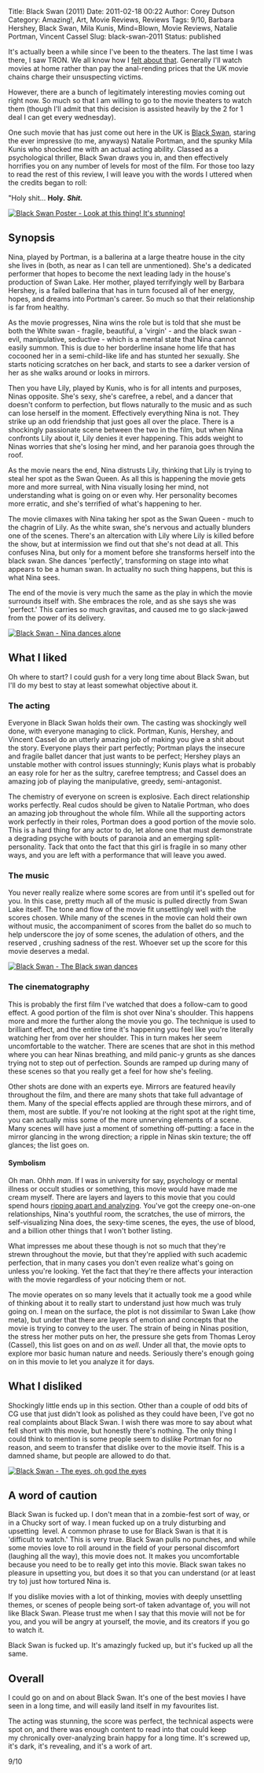Title: Black Swan (2011)
Date: 2011-02-18 00:22
Author: Corey Dutson
Category: Amazing!, Art, Movie Reviews, Reviews
Tags: 9/10, Barbara Hershey, Black Swan, Mila Kunis, Mind=Blown, Movie Reviews, Natalie Portman, Vincent Cassel
Slug: black-swan-2011
Status: published

It's actually been a while since I've been to the theaters. The last
time I was there, I saw TRON. We all know how I [felt about
that](/2010/tron-legacy-it-made-me-has-a-sad "Wallofscribbles.com - TRON Legacy. It made me has a sad").
Generally I'll watch movies at home rather than pay the anal-rending
prices that the UK movie chains charge their unsuspecting victims.

However, there are a bunch of legitimately interesting movies coming out
right now. So much so that I am willing to go to the movie theaters to
watch them (though I'll admit that this decision is assisted heavily by
the 2 for 1 deal I can get every wednesday).

One such movie that has just come out here in the UK is [Black
Swan](http://en.wikipedia.org/wiki/Black_Swan_(film) "Wikipedia - Black Swan (film)"),
staring the ever impressive (to me, anyways) Natalie Portman, and the
spunky Mila Kunis who shocked me with an actual acting ability. Classed
as a psychological thriller, Black Swan draws you in, and then
effectively horrifies you on any number of levels for most of the film.
For those too lazy to read the rest of this review, I will leave you
with the words I uttered when the credits began to roll:

"Holy shit… **Holy.** ***Shit.***

<!-- PELICAN_END_SUMMARY -->

[![Black Swan Poster - Look at this thing! It's
stunning!](http://wallofscribbles.com/wp-content/uploads/2011/02/Black-Swan-Poster-410x601.jpg "Black Swan Poster - Look at this thing! It's stunning!")](http://wallofscribbles.com/wp-content/uploads/2011/02/Black-Swan-Poster.jpg)

Synopsis
--------

Nina, played by Portman, is a ballerina at a large theatre house in the
city she lives in (both, as near as I can tell are unmentioned). She's a
dedicated performer that hopes to become the next leading lady in the
house's production of Swan Lake. Her mother, played terrifyingly well by
Barbara Hershey, is a failed ballerina that has in turn focused all of
her energy, hopes, and dreams into Portman's career. So much so that
their relationship is far from healthy.

As the movie progresses, Nina wins the role but is told that she must be
both the White swan - fragile, beautiful, a 'virgin' - and the black
swan - evil, manipulative, seductive - which is a mental state that Nina
cannot easily summon. This is due to her borderline insane home life
that has cocooned her in a semi-child-like life and has stunted her
sexually. She starts noticing scratches on her back, and starts to see a
darker version of her as she walks around or looks in mirrors.

Then you have Lily, played by Kunis, who is for all intents and
purposes, Ninas opposite. She's sexy, she's carefree, a rebel, and a
dancer that doesn't conform to perfection, but flows naturally to the
music and as such can lose herself in the moment. Effectively everything
Nina is not. They strike up an odd friendship that just goes all over
the place. There is a shockingly passionate scene between the two in the
film, but when Nina confronts Lily about it, Lily denies it ever
happening. This adds weight to Ninas worries that she's losing her mind,
and her paranoia goes through the roof.

As the movie nears the end, Nina distrusts Lily, thinking that Lily is
trying to steal her spot as the Swan Queen. As all this is happening the
movie gets more and more surreal, with Nina visually losing her mind,
not understanding what is going on or even why. Her personality becomes
more erratic, and she's terrified of what's happening to her.

The movie climaxes with Nina taking her spot as the Swan Queen - much to
the chagrin of Lily. As the white swan, she's nervous and actually
blunders one of the scenes. There's an altercation with Lily where Lily
is killed before the show, but at intermission we find out that she's
not dead at all. This confuses Nina, but only for a moment before she
transforms herself into the black swan. She dances 'perfectly',
transforming on stage into what appears to be a human swan. In actuality
no such thing happens, but this is what Nina sees.

The end of the movie is very much the same as the play in which the
movie surrounds itself with. She embraces the role, and as she says she
was 'perfect.' This carries so much gravitas, and caused me to go
slack-jawed from the power of its delivery.

[![Black Swan - Nina dances
alone](http://wallofscribbles.com/wp-content/uploads/2011/02/Black-Swan-spotlight-410x176.jpg "Black Swan - Nina dances alone")](http://wallofscribbles.com/wp-content/uploads/2011/02/Black-Swan-spotlight.jpg)

What I liked
------------

Oh where to start? I could gush for a very long time about Black Swan,
but I'll do my best to stay at least somewhat objective about it.

### The acting

Everyone in Black Swan holds their own. The casting was shockingly well
done, with everyone managing to click. Portman, Kunis, Hershey, and
Vincent Cassel do an utterly amazing job of making you give a shit about
the story. Everyone plays their part perfectly; Portman plays the
insecure and fragile ballet dancer that just wants to be perfect;
Hershey plays an unstable mother with control issues stunningly; Kunis
plays what is probably an easy role for her as the sultry, carefree
temptress; and Cassel does an amazing job of playing the manipulative,
greedy, semi-antagonist.

The chemistry of everyone on screen is explosive. Each direct
relationship works perfectly. Real cudos should be given to Natalie
Portman, who does an amazing job throughout the whole film. While all
the supporting actors work perfectly in their roles, Portman does a good
portion of the movie solo. This is a hard thing for any actor to do, let
alone one that must demonstrate a degrading psyche with bouts of
paranoia and an emerging split-personality. Tack that onto the fact that
this girl is fragile in so many other ways, and you are left with a
performance that will leave you awed.

### The music

You never really realize where some scores are from until it's spelled
out for you. In this case, pretty much all of the music is pulled
directly from Swan Lake itself. The tone and flow of the movie fit
unsettlingly well with the scores chosen. While many of the scenes in
the movie can hold their own without music, the accompaniment of scores
from the ballet do so much to help underscore the joy of some scenes,
the adulation of others, and the reserved , crushing sadness of the
rest. Whoever set up the score for this movie deserves a medal.

[![Black Swan - The Black swan
dances](http://wallofscribbles.com/wp-content/uploads/2011/02/black-swan-stage-410x221.jpg "Black Swan - The Black swan dances")](http://wallofscribbles.com/wp-content/uploads/2011/02/black-swan-stage.jpg)

### The cinematography

This is probably the first film I've watched that does a follow-cam to
good effect. A good portion of the film is shot over Nina's shoulder.
This happens more and more the further along the movie you go. The
technique is used to brilliant effect, and the entire time it's
happening you feel like you're literally watching her from over her
shoulder. This in turn makes her seem uncomfortable to the watcher.
There are scenes that are shot in this method where you can hear Ninas
breathing, and mild panic-y grunts as she dances trying not to step out
of perfection. Sounds are ramped up during many of these scenes so that
you really get a feel for how she's feeling.

Other shots are done with an experts eye. Mirrors are featured heavily
throughout the film, and there are many shots that take full advantage
of them. Many of the special effects applied are through these mirrors,
and of them, most are subtle. If you're not looking at the right spot at
the right time, you can actually miss some of the more unnerving
elements of a scene. Many scenes will have just a moment of something
off-putting: a face in the mirror glancing in the wrong direction; a
ripple in Ninas skin texture; the off glances; the list goes on.

#### Symbolism

Oh man. Ohhh *man*. If I was in university for say, psychology or mental
illness or occult studies or something, this movie would have made me
cream myself. There are layers and layers to this movie that you could
spend hours [ripping apart and
analyzing](http://vigilantcitizen.com/?p=6223 "The Occult Interpretation of the Movie “Black Swan” ").
You've got the creepy one-on-one relationships, Nina's youthful room,
the scratches, the use of mirrors, the self-visualizing Nina does, the
sexy-time scenes, the eyes, the use of blood, and a billion other things
that I won't bother listing.

What impresses me about these though is not so much that they're
strewn throughout the movie, but that they're applied with such academic
perfection, that in many cases you don't even realize what's going on
unless you're looking. Yet the fact that they're there affects your
interaction with the movie regardless of your noticing them or not.

The movie operates on so many levels that it actually took me a good
while of thinking about it to really start to understand just how much
was truly going on. I mean on the surface, the plot is not dissimilar to
Swan Lake (how meta), but under that there are layers of emotion and
concepts that the movie is trying to convey to the user. The strain of
being in Ninas position, the stress her mother puts on her, the pressure
she gets from Thomas Leroy (Cassel), this list goes on and on *as well*.
Under all that, the movie opts to explore mor basic human nature and
needs. Seriously there's enough going on in this movie to let you
analyze it for days.

What I disliked
---------------

Shockingly little ends up in this section. Other than a couple of odd
bits of CG use that just didn't look as polished as they could have
been, I've got no real complaints about Black Swan. I wish there was
more to say about what fell short with this movie, but honestly there's
nothing. The only thing I could think to mention is some people seem to
dislike Portman for no reason, and seem to transfer that dislike over to
the movie itself. This is a damned shame, but people are allowed to do
that.

[![Black Swan - The eyes, oh god the
eyes](http://wallofscribbles.com/wp-content/uploads/2011/02/black-swan-eyes-410x223.jpg "Black Swan - The eyes, oh god the eyes")](http://wallofscribbles.com/wp-content/uploads/2011/02/black-swan-eyes.jpg)

A word of caution
-----------------

Black Swan is fucked up. I don't mean that in a zombie-fest sort of way,
or in a Chucky sort of way. I mean fucked up on a truly disturbing and
upsetting  level. A common phrase to use for Black Swan is that it is
'difficult to watch.' This is very true. Black Swan pulls no punches,
and while some movies love to roll around in the field of your personal
discomfort (laughing all the way), this movie does not. It makes you
uncomfortable because you need to be to really get into this movie.
Black swan takes no pleasure in upsetting you, but does it so that you
can understand (or at least try to) just how tortured Nina is.

If you dislike movies with a lot of thinking, movies with deeply
unsettling themes, or scenes of people being sort-of taken advantage of,
you will not like Black Swan. Please trust me when I say that this movie
will not be for you, and you will be angry at yourself, the movie, and
its creators if you go to watch it.

Black Swan is fucked up. It's amazingly fucked up, but it's fucked up
all the same.

Overall
-------

I could go on and on about Black Swan. It's one of the best movies I
have seen in a long time, and will easily land itself in my favourites
list.

The acting was stunning, the score was perfect, the technical aspects
were spot on, and there was enough content to read into that could keep
my chronically over-analyzing brain happy for a long time. It's screwed
up, it's dark, it's revealing, and it's a work of art.

9/10
